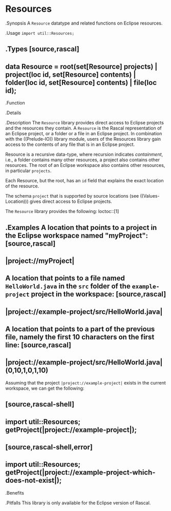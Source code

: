 # Resources

.Synopsis
A `Resource` datatype and related functions on Eclipse resources.


.Usage
`import util::Resources;`

.Types
[source,rascal]
----
data Resource = root(set[Resource] projects) 
              | project(loc id, set[Resource] contents)
              | folder(loc id, set[Resource] contents)
              | file(loc id);
----

.Function

.Details

.Description
The `Resource` library provides direct access to Eclipse projects and the resources they contain. 
A `Resource` is the Rascal representation of an Eclipse project, or a folder or a file in an Eclipse project. 
In combination with the ((Prelude-IO)) library module, users of the Resources library gain access to the contents 
of any file that is in an Eclipse project.

Resource is a recursive data-type, where recursion indicates *containment*, i.e., 
a folder contains many other resources, a project also contains other resources. 
The root of an Eclipse workspace also contains other resources, in particular `projects`.

Each Resource, but the root, has an `id` field that explains the exact location of the resource.

The schema `project` that is supported by source locations (see ((Values-Location))) gives direct access to Eclipse projects.

The `Resource` library provides the following:
loctoc::[1]

.Examples
A location that points to a project in the Eclipse workspace  named "myProject":
[source,rascal]
----
|project://myProject| 
----

A location that points to a file named `HelloWorld.java` in the `src` 
folder of the `example-project` project in the workspace:
[source,rascal]
----
|project://example-project/src/HelloWorld.java| 
----

A location that points to a part of the previous file, 
namely the first 10 characters on the first line:
[source,rascal]
----
|project://example-project/src/HelloWorld.java|(0,10,1,0,1,10) 
----

Assuming that the project `|project://example-project|` exists in the current workspace, we can get the following:

[source,rascal-shell]
----
import util::Resources;
getProject(|project://example-project|);
----

[source,rascal-shell,error]
----
import util::Resources;
getProject(|project://example-project-which-does-not-exist|);
----


.Benefits

.Pitfalls
This library is only available for the Eclipse version of Rascal.


